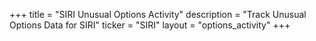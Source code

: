 +++
title = "SIRI Unusual Options Activity"
description = "Track Unusual Options Data for SIRI"
ticker = "SIRI"
layout = "options_activity"
+++

